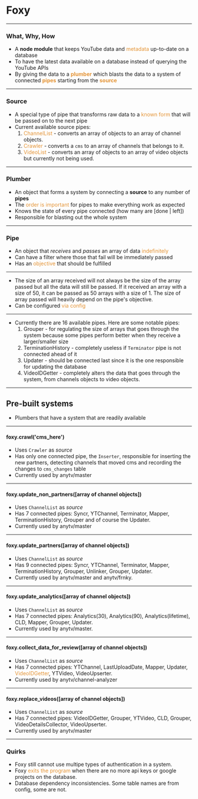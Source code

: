 # Foxy

---

### What, Why, How
- A **node module** that keeps YouTube data and <span style="color: #e49436">metadata</span> up-to-date on a database
- To have the latest data available on a database instead of querying the YouTube APIs
- By giving the data to a <span style="color: #e49436">**plumber**</span> which blasts the data to a system of connected <span style="color: #e49436">**pipes**</span> starting from the <span style="color: #e49436">**source**</span>

---

### Source
- A special type of pipe that transforms raw data to a <span style="color: #e49436">known form</span> that will be passed on to the next pipe
- Current available source pipes:
  1. <span style="color: #e49436">ChannelList</span> - converts an array of objects to an array of channel objects.
  2. <span style="color: #e49436">Crawler</span> - converts a `cms` to an array of channels that belongs to it.
  3. <span style="color: #e49436">VideoList</span> - converts an array of objects to an array of video objects but currently not being used.

---

### Plumber
- An object that forms a system by connecting a **source** to any number of **pipes**
- The <span style="color: #e49436">order is important</span> for pipes to make everything work as expected
- Knows the state of every pipe connected (how many are [done | left])
- Responsible for blasting out the whole system

---

### Pipe
- An object that *receives* and *passes* an array of data <span style="color: #e49436">indefinitely</span>
- Can have a filter where those that fail will be immediately passed
- Has an <span style="color: #e49436">objective</span> that should be fulfilled
---
- The size of an array received will not always be the size of the array passed but all the data will still be passed. If it received an array with a size of 50, it can be passed as 50 arrays with a size of 1. The size of array passed will heavily depend on the pipe's objective.
- Can be configured <span style="color: #e49436">via config</span>
---
- Currently there are 16 available pipes. Here are some notable pipes:
  1. Grouper - for regulating the size of arrays that goes through the system because some pipes perform better when they receive a larger/smaller size
  2. TerminationHistory - completely useless if `Terminator` pipe is not connected ahead of it
  3. Updater - should be connected last since it is the one responsible for updating the database
  4. VideoIDGetter - completely alters the data that goes through the system, from channels objects to video objects.

---

## Pre-built systems
- Plumbers that have a system that are readily available

---

#### foxy.crawl('cms_here')
- Uses `Crawler` as *source*
- Has only one connected pipe, the `Inserter`, responsible for inserting the new partners, detecting channels that moved cms and recording the changes to `cms_changes` table
- Currently used by anytv/master

---

#### foxy.update_non_partners([array of channel objects])
- Uses `ChannelList` as *source*
- Has 7 connected pipes: Syncr, YTChannel, Terminator, Mapper, TerminationHistory, Grouper and of course the Updater.
- Currently used by anytv/master

---

#### foxy.update_partners([array of channel objects])
- Uses `ChannelList` as *source*
- Has 9 connected pipes: Syncr, YTChannel, Terminator, Mapper, TerminationHistory, Grouper, Unlinker, Grouper, Updater.
- Currently used by anytv/master and anytv/frnky.

---

#### foxy.update_analytics([array of channel objects])
- Uses `ChannelList` as *source*
- Has 7 connected pipes: Analytics(30), Analytics(90), Analytics(lifetime), CLD, Mapper, Grouper, Updater.
- Currently used by anytv/master.

---

#### foxy.collect_data_for_review([array of channel objects])
- Uses `ChannelList` as *source*
- Has 7 connected pipes: YTChannel, LastUploadDate, Mapper, Updater, <span style="color: #e49436">VideoIDGetter</span>, YTVideo, VideoUpserter.
- Currently used by anytv/channel-analyzer

---

#### foxy.replace_videos([array of channel objects])
- Uses `ChannelList` as *source*
- Has 7 connected pipes: VideoIDGetter, Grouper, YTVideo, CLD, Grouper, VideoDetailsCollector, VideoUpserter.
- Currently used by anytv/master

---

### Quirks
- Foxy still cannot use multipe types of authentication in a system.
- Foxy <span style="color: #e49436">exits the program</span> when there are no more api keys or google projects on the database.
- Database dependency inconsistencies. Some table names are from config, some are not.

